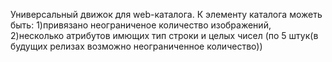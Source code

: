 Универсальный движок для web-каталога.
К элементу каталога можеть быть: 
1)привязано неограниченое количество изображений,
2)несколько атрибутов имющих тип строки и целых чисел (по 5 штук(в будущих релизах возможно неограниченное количество))